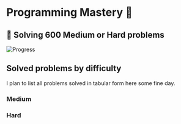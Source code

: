 # Programming Mastery :punch:

## :goal_net:  Solving 600 Medium or Hard problems 

![Progress](https://progress-bar.dev/31/?scale=600&title=InterviewGod&width=500&color=babaca&suffix=+problems+solved)

## Solved problems by difficulty
I plan to list all problems solved in tabular form here some fine day.

### Medium

### Hard

